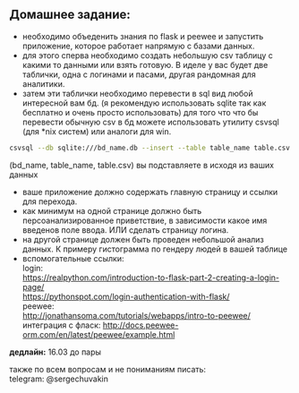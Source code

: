 ## Домашнее задание: 
- необходимо объеденить знания по flask и peewee  и запустить приложение, которое работает напрямую с базами данных. 
- для этого сперва необходимо создать небольшую csv таблицу с какими то данными или взять готовую. В иделе у вас будет две таблички, одна с логинами и пасами, другая рандомная для аналитики.
- затем эти таблички необходимо перевести в sql вид любой интересной вам бд. (я рекомендую использовать sqlite так как бесплатно и очень просто использовать)
для того что что бы перевести обычную csv в бд можете использовать утилиту csvsql (для *nix систем) или аналоги для win. 
```bash 
csvsql --db sqlite:///bd_name.db --insert --table table_name table.csv 
``` 
(bd_name, table_name, table.csv) вы подставляете в исходя из ваших данных

- ваше приложение должно содержать главную страницу и ссылки для перехода. 
- как минимум на одной странице должно быть персоанализированное приветствие, в зависимости какое имя введенов поле ввода. ИЛИ сделать страницу логина.  
- на другой странице должен быть проведен небольшой анализ данных. К примеру гистограмма по гендеру людей в вашей таблице
- вспомогательные ссылки: <br>
login: <br>
https://realpython.com/introduction-to-flask-part-2-creating-a-login-page/ <br>
https://pythonspot.com/login-authentication-with-flask/ <br>
peewee: <br>
http://jonathansoma.com/tutorials/webapps/intro-to-peewee/ <br>
интеграция с фласк: http://docs.peewee-orm.com/en/latest/peewee/example.html <br>

__дедлайн:__ 16.03 до пары
 
также по всем вопросам и не пониманиям писать: <br>
telegram: @sergechuvakin <br>


